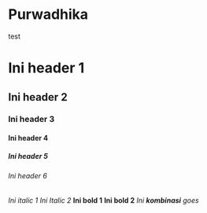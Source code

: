 # Purwadhika
test
# Ini header 1
## Ini header 2
### Ini header 3
#### Ini header 4
##### Ini header 5
###### Ini header 6

*Ini italic 1*
_Ini Italic 2_
**Ini bold 1**
__Ini bold 2__
_Ini **kombinasi** goes_
